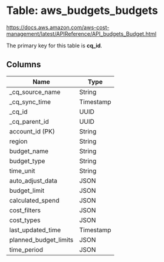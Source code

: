 # Table: aws_budgets_budgets

https://docs.aws.amazon.com/aws-cost-management/latest/APIReference/API_budgets_Budget.html

The primary key for this table is **cq_id**.


## Columns
| Name          | Type          |
| ------------- | ------------- |
|_cq_source_name|String|
|_cq_sync_time|Timestamp|
|_cq_id|UUID|
|_cq_parent_id|UUID|
|account_id (PK)|String|
|region|String|
|budget_name|String|
|budget_type|String|
|time_unit|String|
|auto_adjust_data|JSON|
|budget_limit|JSON|
|calculated_spend|JSON|
|cost_filters|JSON|
|cost_types|JSON|
|last_updated_time|Timestamp|
|planned_budget_limits|JSON|
|time_period|JSON|
